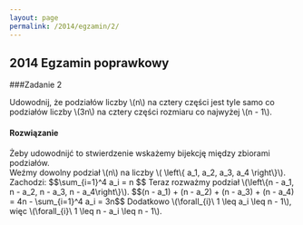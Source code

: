 ```yaml
---
layout: page
permalink: /2014/egzamin/2/
---
```


## 2014 Egzamin poprawkowy

###Zadanie 2

Udowodnij, że podziałów liczby \\(n\\) na cztery części jest tyle samo co podziałów
liczby \\(3n\\) na cztery części rozmiaru co najwyżej \\(n - 1\\).

<div data-collapse>
  <h4 class="collapsible">Rozwiązanie</h4>
  <div class="solution">
    <p>
      Żeby udowodnijć to stwierdzenie wskażemy bijekcję między zbiorami podziałów.<br/>
      Weźmy dowolny podział \(n\) na liczby \( \left\{ a_1, a_2, a_3, a_4 \right\}\). Zachodzi:
      $$\sum_{i=1}^4 a_i = n $$
      Teraz rozważmy podział \(\left\{n - a_1, n - a_2, n - a_3, n - a_4\right\}\).
      $$(n - a_1) + (n - a_2) + (n - a_3) + (n - a_4) = 4n - \sum_{i=1}^4 a_i = 3n$$
      Dodatkowo \(\forall_{i}\ 1 \leq a_i \leq n - 1\), więc \(\forall_{i}\ 1 \leq n - a_i \leq n - 1\).
    </p>
  </div>
</div>
